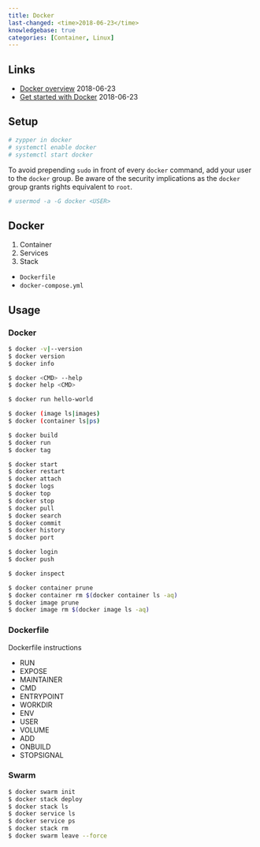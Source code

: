 ```yaml
---
title: Docker
last-changed: <time>2018-06-23</time>
knowledgebase: true
categories: [Container, Linux]
---
```

## Links

* [Docker overview](https://docs.docker.com/engine/docker-overview) <time>2018-06-23</time>
* [Get started with Docker](https://docs.docker.com/get-started) <time>2018-06-23</time>

## Setup

``` sh
# zypper in docker
# systemctl enable docker
# systemctl start docker
```

To avoid prepending `sudo` in front of every `docker` command, add your user to
the `docker` group. Be aware of the security implications as the `docker` group
grants rights equivalent to `root`.

``` sh
# usermod -a -G docker <USER>
```

## Docker

1. Container
2. Services
3. Stack

* `Dockerfile`
* `docker-compose.yml`

## Usage

### Docker
``` sh
$ docker -v|--version
$ docker version
$ docker info
```

``` sh
$ docker <CMD> --help
$ docker help <CMD>
```

``` sh
$ docker run hello-world
```

``` sh
$ docker (image ls|images)
$ docker (container ls|ps)
```

``` sh
$ docker build
$ docker run
$ docker tag
```

``` sh
$ docker start
$ docker restart
$ docker attach
$ docker logs
$ docker top
$ docker stop
$ docker pull
$ docker search
$ docker commit
$ docker history
$ docker port
```

``` sh
$ docker login
$ docker push
```

``` sh
$ docker inspect
```

``` sh
$ docker container prune
$ docker container rm $(docker container ls -aq)
$ docker image prune
$ docker image rm $(docker image ls -aq)
```

### Dockerfile

Dockerfile instructions

* RUN
* EXPOSE
* MAINTAINER
* CMD
* ENTRYPOINT
* WORKDIR
* ENV
* USER
* VOLUME
* ADD
* ONBUILD
* STOPSIGNAL

### Swarm

``` sh
$ docker swarm init
$ docker stack deploy
$ docker stack ls
$ docker service ls
$ docker service ps
$ docker stack rm
$ docker swarm leave --force
```
